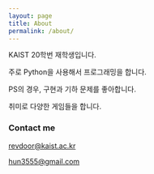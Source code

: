 ```yaml
---
layout: page
title: About
permalink: /about/
---
```


KAIST 20학번 재학생입니다.

주로 Python을 사용해서 프로그래밍을 합니다.

PS의 경우, 구현과 기하 문제를 좋아합니다.

취미로 다양한 게임들을 합니다.

### Contact me

[revdoor@kaist.ac.kr](mailto:revdoor@kaist.ac.kr)

[hun3555@gmail.com](mailto:hun3555@gmail.com)
